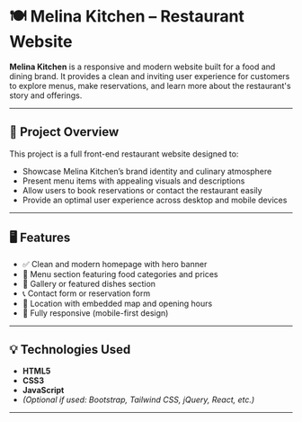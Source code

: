 # 🍽️ Melina Kitchen – Restaurant Website

**Melina Kitchen** is a responsive and modern website built for a food and dining brand. It provides a clean and inviting user experience for customers to explore menus, make reservations, and learn more about the restaurant's story and offerings.

---

## 📌 Project Overview

This project is a full front-end restaurant website designed to:
- Showcase Melina Kitchen’s brand identity and culinary atmosphere
- Present menu items with appealing visuals and descriptions
- Allow users to book reservations or contact the restaurant easily
- Provide an optimal user experience across desktop and mobile devices

---

## 🖥️ Features

- ✅ Clean and modern homepage with hero banner
- 🍝 Menu section featuring food categories and prices
- 📸 Gallery or featured dishes section
- 📞 Contact form or reservation form
- 📍 Location with embedded map and opening hours
- 📱 Fully responsive (mobile-first design)

---

## 💡 Technologies Used

- **HTML5**
- **CSS3**
- **JavaScript**
- *(Optional if used: Bootstrap, Tailwind CSS, jQuery, React, etc.)*

---



